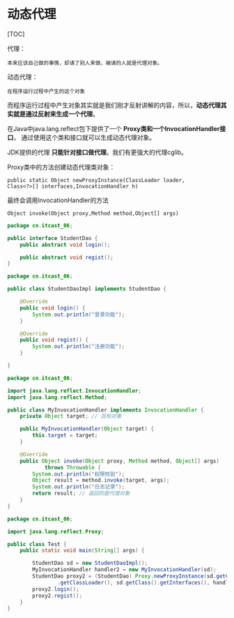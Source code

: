 # 动态代理

[TOC]

代理：

	本来应该自己做的事情，却请了别人来做，被请的人就是代理对象。

动态代理：

	在程序运行过程中产生的这个对象

而程序运行过程中产生对象其实就是我们刚才反射讲解的内容，所以，**动态代理其实就是通过反射来生成一个代理**。

在Java中java.lang.reflect包下提供了一个 **Proxy类和一个InvocationHandler接口**，
通过使用这个类和接口就可以生成动态代理对象。

JDK提供的代理 **只能针对接口做代理**。我们有更强大的代理cglib。

Proxy类中的方法创建动态代理类对象：

	public static Object newProxyInstance(ClassLoader loader,
	Class<?>[] interfaces,InvocationHandler h)

最终会调用InvocationHandler的方法

	Object invoke(Object proxy,Method method,Object[] args)

```java
package cn.itcast_06;

public interface StudentDao {
	public abstract void login();

	public abstract void regist();
}

```

```java
package cn.itcast_06;

public class StudentDaoImpl implements StudentDao {

	@Override
	public void login() {
		System.out.println("登录功能");
	}

	@Override
	public void regist() {
		System.out.println("注册功能");
	}

}

```

```java
package cn.itcast_06;

import java.lang.reflect.InvocationHandler;
import java.lang.reflect.Method;

public class MyInvocationHandler implements InvocationHandler {
	private Object target; // 目标对象

	public MyInvocationHandler(Object target) {
		this.target = target;
	}

	@Override
	public Object invoke(Object proxy, Method method, Object[] args)
			throws Throwable {
		System.out.println("权限校验");
		Object result = method.invoke(target, args);
		System.out.println("日志记录");
		return result; // 返回的是代理对象
	}
}

```

```java
package cn.itcast_06;

import java.lang.reflect.Proxy;

public class Test {
	public static void main(String[] args) {

		StudentDao sd = new StudentDaoImpl();
		MyInvocationHandler handler2 = new MyInvocationHandler(sd);
		StudentDao proxy2 = (StudentDao) Proxy.newProxyInstance(sd.getClass()
				.getClassLoader(), sd.getClass().getInterfaces(), handler2);
		proxy2.login();
		proxy2.regist();
	}
}

```